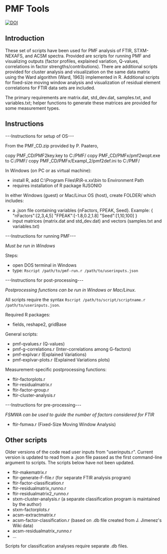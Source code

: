 PMF Tools
===

[![DOI](https://zenodo.org/badge/19334/stakahama/pmf-tools.svg)](https://zenodo.org/badge/latestdoi/19334/stakahama/pmf-tools)

## Introduction

These set of scripts have been used for PMF analysis of FTIR, STXM-NEXAFS, and ACSM spectra. Provided are scripts for running PMF and visualizing outputs (factor profiles, explained variation, Q-values, correlations in factor strengths/contributions). There are additional scripts provided for cluster analysis and visualization on the same data matrix using the Ward algorithm (Ward, 1963) implemented in R. Additional scripts for fixed-size moving window analysis and visualization of residual element correlations for FTIR data sets are included.

The primary requirements are matrix.dat, std_dev.dat, samples.txt, and variables.txt; helper functions to generate these matrices are provided for some measurement types.

## Instructions

---Instructions for setup of OS---

From the PMF_CD.zip provided by P. Paatero,

copy PMF_CD/PMF2key.key to C:/PMF/
copy PMF_CD/PMFx/pmf2wopt.exe to C:/PMF/
copy PMF_CD/PMFx/Exampl_2/pmf2def.ini to C:/PMF/

In Windows (on PC or as virtual machine):
- install R, add C:\Program Files\R\R-x.xx\bin to Environment Path
- requires installation of R package RJSONIO

In either Windows (guest) or Mac/Linux OS (host), create FOLDER/ which includes:
- a .json file containing variables {nFactors, FPEAK, Seed}. Example:
        {
		  "nFactors":[2,3,4,5]
		  "FPEAK":[-1.8,0.2,1.8]
		  "Seed":[1,10,100]
	    }
- input matrices (matrix.dat and std_dev.dat) and vectors (samples.txt and variables.txt)

---Instructions for running PMF---

*Must be run in Windows*

Steps:
- open DOS terminal in Windows
- type: `Rscript /path/to/pmf-run.r /path/to/userinputs.json`


---Instructions for post-processing---

*Postprocessing functions can be run in Windows or Mac/Linux.*

All scripts require the syntax `Rscript /path/to/script/scriptname.r /path/to/userinputs.json`.

Required R packages:
- fields, reshape2, gridBase

General scripts:
- pmf-qvalues.r (Q-values)
- pmf-g-correlations.r (Inter-correlations among G-factors)
- pmf-explvar.r (Explained Variations)
- pmf-explvar-plots.r (Explained Variations plots)

Measurement-specific postprocessing functions:
- ftir-factorplots.r
- ftir-residualmatrix.r
- ftir-factor-group.r
- ftir-cluster-analysis.r

---Instructions for pre-processing---

*FSMWA can be used to guide the number of factors considered for FTIR*

- ftir-fsmwa.r (Fixed-Size Moving Window Analysis)

## Other scripts

Older versions of the code read user inputs from "userinputs.r". Current version is updated to read from a .json file passed as the first command-line argument to scripts. The scripts below have not been updated.

- ftir-makematrix.r
- ftir-generate-F-file.r (for separate FTIR analysis program)
- ftir-factor-classification.r
- ftir-residualmatrix_runno.r
- ftir-residualmatrix2_runno.r
- stxm-cluster-analysis.r (a separate classification program is maintained by the author)
- stxm-factorplots.r
- acsm-extractmatrix.r
- acsm-factor-classification.r (based on .db file created from J. Jimenez's Wiki data)
- acsm-residualmatrix_runno.r
- ...

Scripts for classification analyses require separate .db files.
